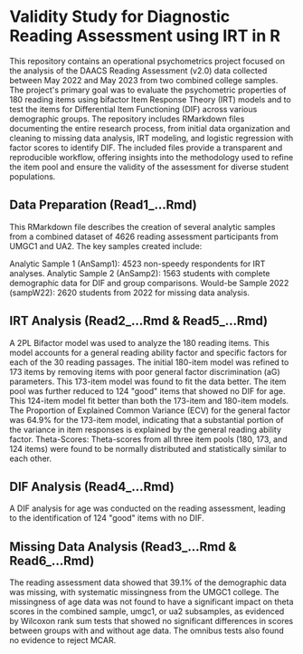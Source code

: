 # Validity Study for Diagnostic Reading Assessment using IRT in R
This repository contains an operational psychometrics project focused on the analysis of the DAACS Reading Assessment (v2.0) data collected between May 2022 and May 2023 from two combined college samples. The project's primary goal was to evaluate the psychometric properties of 180 reading items using bifactor Item Response Theory (IRT) models and to test the items for Differential Item Functioning (DIF) across various demographic groups. The repository includes RMarkdown files documenting the entire research process, from initial data organization and cleaning to missing data analysis, IRT modeling, and logistic regression with factor scores to identify DIF. The included files provide a transparent and reproducible workflow, offering insights into the methodology used to refine the item pool and ensure the validity of the assessment for diverse student populations.
## Data Preparation (Read1_...Rmd)
This RMarkdown file describes the creation of several analytic samples from a combined dataset of 4626 reading assessment participants from UMGC1 and UA2. The key samples created include:

Analytic Sample 1 (AnSamp1): 4523 non-speedy respondents for IRT analyses.
Analytic Sample 2 (AnSamp2): 1563 students with complete demographic data for DIF and group comparisons.
Would-be Sample 2022 (sampW22): 2620 students from 2022 for missing data analysis.

## IRT Analysis (Read2_...Rmd & Read5_...Rmd)
A 2PL Bifactor model was used to analyze the 180 reading items. This model accounts for a general reading ability factor and specific factors for each of the 30 reading passages.
The initial 180-item model was refined to 173 items by removing items with poor general factor discrimination (aG) parameters. This 173-item model was found to fit the data better.
The item pool was further reduced to 124 "good" items that showed no DIF for age. This 124-item model fit better than both the 173-item and 180-item models.
The Proportion of Explained Common Variance (ECV) for the general factor was 64.9% for the 173-item model, indicating that a substantial portion of the variance in item responses is explained by the general reading ability factor.
Theta-Scores: Theta-scores from all three item pools (180, 173, and 124 items) were found to be normally distributed and statistically similar to each other.

## DIF Analysis (Read4_...Rmd)
A DIF analysis for age was conducted on the reading assessment, leading to the identification of 124 "good" items with no DIF.

## Missing Data Analysis (Read3_...Rmd & Read6_...Rmd)
The reading assessment data showed that 39.1% of the demographic data was missing, with systematic missingness from the UMGC1 college.
The missingness of age data was not found to have a significant impact on theta scores in the combined sample, umgc1, or ua2 subsamples, as evidenced by Wilcoxon rank sum tests that showed no significant differences in scores between groups with and without age data. The omnibus tests also found no evidence to reject MCAR.
